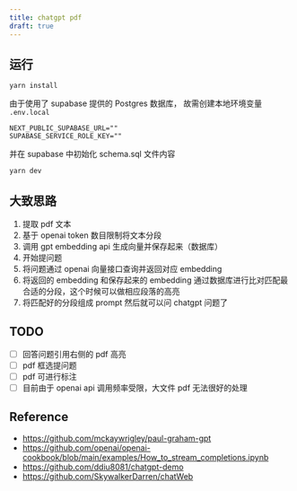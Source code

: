 ```yaml
---
title: chatgpt pdf
draft: true
---
```


## 运行

```
yarn install
```

由于使用了 supabase 提供的 Postgres 数据库， 故需创建本地环境变量 `.env.local`

```
NEXT_PUBLIC_SUPABASE_URL=""
SUPABASE_SERVICE_ROLE_KEY=""
```

并在 supabase 中初始化 schema.sql 文件内容

```
yarn dev
```

## 大致思路

1. 提取 pdf 文本
2. 基于 openai token 数目限制将文本分段
3. 调用 gpt embedding api 生成向量并保存起来（数据库）
4. 开始提问题
5. 将问题通过 openai 向量接口查询并返回对应 embedding
6. 将返回的 embedding 和保存起来的 embedding 通过数据库进行比对匹配最合适的分段，这个时候可以做相应段落的高亮
7. 将匹配好的分段组成 prompt 然后就可以问 chatgpt 问题了

## TODO

- [ ] 回答问题引用右侧的 pdf 高亮
- [ ] pdf 框选提问题
- [ ] pdf 可进行标注
- [ ] 目前由于 openai api 调用频率受限，大文件 pdf 无法很好的处理

## Reference

- https://github.com/mckaywrigley/paul-graham-gpt
- https://github.com/openai/openai-cookbook/blob/main/examples/How_to_stream_completions.ipynb
- https://github.com/ddiu8081/chatgpt-demo
- https://github.com/SkywalkerDarren/chatWeb
